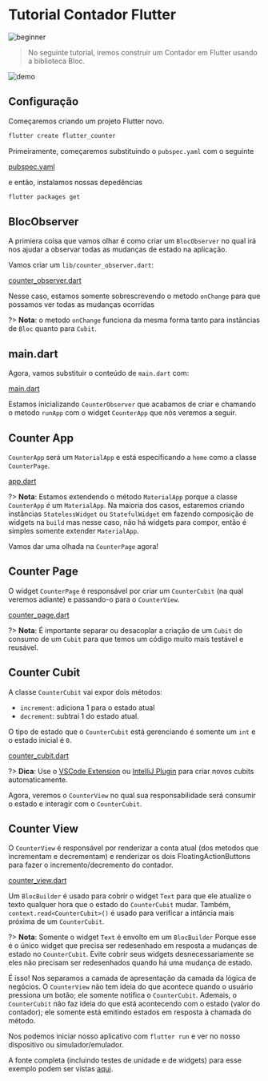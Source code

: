 # Tutorial Contador Flutter

![beginner](https://img.shields.io/badge/level-beginner-green.svg)

> No seguinte tutorial, iremos construir um Contador em Flutter usando a biblioteca Bloc.

![demo](../assets/gifs/flutter_counter.gif)

## Configuração

Começaremos criando um projeto Flutter novo.

```sh
flutter create flutter_counter
```

Primeiramente, começaremos substituindo o `pubspec.yaml` com o seguinte

[pubspec.yaml](https://raw.githubusercontent.com/mit-73/true_bloc/master/examples/flutter_counter/pubspec.yaml ':include')

e então, instalamos nossas depedências

```sh
flutter packages get
```

## BlocObserver

A primiera coisa que vamos olhar é como criar um `BlocObserver` no qual irá nos ajudar a observar todas as mudanças de estado na aplicação.

Vamos criar um `lib/counter_observer.dart`:

[counter_observer.dart](https://raw.githubusercontent.com/mit-73/true_bloc/master/examples/flutter_counter/lib/counter_observer.dart ':include')

Nesse caso, estamos somente sobrescrevendo o metodo `onChange` para que possamos ver todas as mudanças ocorridas

?> **Nota**: o metodo `onChange` funciona da mesma forma tanto para instâncias de `Bloc` quanto para `Cubit`.

## main.dart

Agora, vamos substituir o conteúdo de `main.dart` com:

[main.dart](https://raw.githubusercontent.com/mit-73/true_bloc/master/examples/flutter_counter/lib/main.dart ':include')

Estamos inicializando `CounterObserver` que acabamos de criar e chamando o metodo `runApp` com o widget `CounterApp` que nós veremos a seguir. 

## Counter App

`CounterApp` será um `MaterialApp` e está especificando a `home` como a classe `CounterPage`.

[app.dart](https://raw.githubusercontent.com/mit-73/true_bloc/master/examples/flutter_counter/lib/app.dart ':include')

?> **Nota**: Estamos extendendo o método `MaterialApp` porque a classe `CounterApp` _é_ um `MaterialApp`. Na maioria dos casos, estaremos criando instâncias  `StatelessWidget` ou `StatefulWidget` em fazendo composição de widgets na `build` mas nesse caso, não há widgets para compor, então é simples somente extender `MaterialApp`.

Vamos dar uma olhada na `CounterPage` agora!

## Counter Page

O widget `CounterPage` é responsável por criar um `CounterCubit` (na qual veremos adiante) e passando-o para o  `CounterView`.

[counter_page.dart](https://raw.githubusercontent.com/mit-73/true_bloc/master/examples/flutter_counter/lib/counter/view/counter_page.dart ':include')

?> **Nota**: É importante separar ou desacoplar a criação de um `Cubit` do consumo de um `Cubit` para que temos um código muito mais testável e reusável.

## Counter Cubit

A classe `CounterCubit` vai expor dois métodos:

- `increment`: adiciona 1 para o estado atual
- `decrement`: subtrai 1 do estado atual.

O tipo de estado que o `CounterCubit` está gerenciando é somente um `int` e o estado inicial é `0`.

[counter_cubit.dart](https://raw.githubusercontent.com/mit-73/true_bloc/master/examples/flutter_counter/lib/counter/cubit/counter_cubit.dart ':include')

?> **Dica**: Use o [VSCode Extension](https://marketplace.visualstudio.com/items?itemName=FelixAngelov.bloc) ou [IntelliJ Plugin](https://plugins.jetbrains.com/plugin/12129-bloc) para criar novos cubits automaticamente.

Agora, veremos o `CounterView` no qual sua responsabilidade será consumir o estado e interagir com o `CounterCubit`.

## Counter View

O `CounterView` é responsável por renderizar a conta atual (dos metodos que incrementam e decrementam) e renderizar os dois FloatingActionButtons para fazer o incremento/decremento do contador.

[counter_view.dart](https://raw.githubusercontent.com/mit-73/true_bloc/master/examples/flutter_counter/lib/counter/view/counter_view.dart ':include')

Um `BlocBuilder` é usado para cobrir o widget  `Text` para que ele atualize o texto qualquer hora que o estado do `CounterCubit` mudar. Também, `context.read<CounterCubit>()` é usado para verificar a intância mais próxima de um `CounterCubit`.

?> **Nota**: Somente o widget `Text` é envolto em um `BlocBuilder` Porque esse é o único widget que precisa ser redesenhado em resposta a mudanças de estado no `CounterCubit`. Evite cobrir seus widgets desnecessariamente se eles não precisam ser redesenhados quando há uma mudança de estado.

É isso! Nos separamos a camada de apresentação da camada da lógica de negócios. O `CounterView` não tem ideia do que acontece quando o usuário pressiona um botão; ele somente notifica o `CounterCubit`. Ademais, o `CounterCubit` não faz ideia do que está acontecendo com o estado (valor do contador); ele somente está emitindo estados em resposta à chamada do método.

Nos podemos iniciar nosso aplicativo com `flutter run` e ver no nosso dispositivo ou simulador/emulador.

A fonte completa (incluindo testes de unidade e de widgets) para esse exemplo podem ser vistas [aqui](https://github.com/mit-73/true_bloc/tree/master/examples/flutter_counter).
